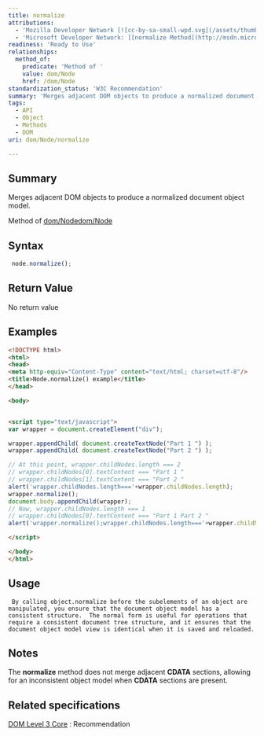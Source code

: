 ```yaml
---
title: normalize
attributions:
  - 'Mozilla Developer Network [![cc-by-sa-small-wpd.svg](/assets/thumb/8/8c/cc-by-sa-small-wpd.svg/120px-cc-by-sa-small-wpd.svg.png)](http://creativecommons.org/licenses/by-sa/3.0/us/): [[Node.normalize](https://developer.mozilla.org/en-US/docs/Web/API/Node.normalize) Article]'
  - 'Microsoft Developer Network: [[normalize Method](http://msdn.microsoft.com/en-us/library/ie/ms536646(v=vs.85).aspx) Article]'
readiness: 'Ready to Use'
relationships:
  method_of:
    predicate: 'Method of '
    value: dom/Node
    href: /dom/Node
standardization_status: 'W3C Recommendation'
summary: 'Merges adjacent DOM objects to produce a normalized document object model.'
tags:
  - API
  - Object
  - Methods
  - DOM
uri: dom/Node/normalize

---
```

## <span>Summary</span>

Merges adjacent DOM objects to produce a normalized document object model.

Method of [dom/Node](/dom/Node)[dom/Node](/dom/Node)

## <span>Syntax</span>

``` js
 node.normalize();
```

## <span>Return Value</span>

No return value

## <span>Examples</span>

``` html
<!DOCTYPE html>
<html>
<head>
<meta http-equiv="Content-Type" content="text/html; charset=utf-8"/>
<title>Node.normalize() example</title>
</head>

<body>


<script type="text/javascript">
var wrapper = document.createElement("div");

wrapper.appendChild( document.createTextNode("Part 1 ") );
wrapper.appendChild( document.createTextNode("Part 2 ") );

// At this point, wrapper.childNodes.length === 2
// wrapper.childNodes[0].textContent === "Part 1 "
// wrapper.childNodes[1].textContent === "Part 2 "
alert('wrapper.childNodes.length==='+wrapper.childNodes.length);
wrapper.normalize();
document.body.appendChild(wrapper);
// Now, wrapper.childNodes.length === 1
// wrapper.childNodes[0].textContent === "Part 1 Part 2 "
alert('wrapper.normalize();wrapper.childNodes.length==='+wrapper.childNodes.length);

</script>

</body>
</html>
```

## <span>Usage</span>

     By calling object.normalize before the subelements of an object are manipulated, you ensure that the document object model has a consistent structure.  The normal form is useful for operations that require a consistent document tree structure, and it ensures that the document object model view is identical when it is saved and reloaded.

## <span>Notes</span>

The **normalize** method does not merge adjacent **CDATA** sections, allowing for an inconsistent object model when **CDATA** sections are present.

## <span>Related specifications</span>

[DOM Level 3 Core](http://www.w3.org/TR/DOM-Level-3-Core/)
:   Recommendation
